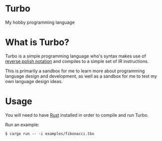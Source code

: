 # Turbo
My hobby programming language 

# What is Turbo?
Turbo is a simple programming language who's syntax makes use of [reverse polish notation](https://en.wikipedia.org/wiki/Reverse_Polish_notation) and compiles to a simple set of IR instructions.

This is primarily a sandbox for me to learn more about programming language design and development, as well as a sandbox for me to test my own language design ideas.

# Usage
You will need to have [Rust](https://www.rust-lang.org/) installed in order to compile and run Turbo.

Run an example:
```
$ cargo run -- -i examples/fibonacci.tbo
```